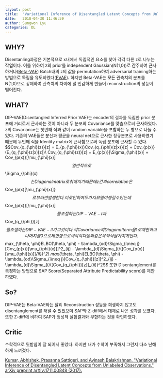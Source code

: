 ```yaml
---
layout: post
title:  "Variational Inference of Disentangled Latent Concepts from Unlabeled Observations"
date:   2018-04-30 11:46:59
author: Sungwon Lyu
categories: DL
---
```


## WHY? 
Disentanling과정은 기본적으로 x내에서 독립적인 요소를 찾아 각각 다른 z로 나누는 작업이다. 이를 위하여 z의 prior를 independent Gaussian(N(1,0))로 간주하여 근사하거나([Beta-VAE]()) Batch내의 z의 값을 permutation하여 adversarial training하는 방법으로 독립을 유도하였다([FVAE]()). 하지만 Beta-VAE는 모든 관측치의 분포를 N(1,0)으로 강제하여 관측치의 차이에 덜 민감하게 만들어 reconstruction의 성능이 떨어진다.  

## WHAT?
DIP-VAE(Disentangled Inferred Prior VAE)는 encoder의 결과를 독립한 prior 분포에 거리로서 근사하는 것이 아니라 두 분포의 Covariance를 맞춤으로써 근사하였다. z의 Covariance는 첫번째 식과 같이 random variable을 포함하는 두 항으로 나눌 수 있다. 기존의 VAE들은 분산과 평균을 neural net으로 근사한 정규분포로 사용하였기 때문에 두번째 식을 Identity matrix에 근사함으로써 독립 분포에 근사할 수 있다. 
$$Cov_{q_{\phi}(z)}[z] = E_{p_{\phi}(x)}Cov_{q_{\phi}(z|x)}[z] + Cov_{p(x)}(E_{q_{\phi}(z|x)[z])\\
Cov_{q_{\phi}(z)}[z] = E_{p(x)}[\Sigma_{\phi}(x)] + Cov_{p(x)}[\mu_{\phi}(x)]$$
일반적으로 $$\Sigma_{\phi}(x)$$는 Diagonal matrix로 취해지기 때문에 z간의 correlation은 $$Cov_{p(x)[\mu_{\phi}(x)]}$$로 부터만 발생한다. 이로 인하여 두 가지 모델이 생길 수 있는데 $$Cov_{p(x)}[\mu_{\phi}(x)]$$를 조절하는 DIP-VAE-I과 $$Cov_{q_{\phi}}[z]$$를 조절하는 DIP-VAE-II가 그것이다. 각 Covariance의 Diagonal term을 1로 제한하고 나머지를 0으로 제한함으로써 각각 다음과 같은 목적식을 가지게 된다. 
$$max_{\theta, \phi}ELBO(\theta, \phi) - \lambda_{od}\Sigma_{i\neq j}[Cov_{p(x)}[\mu_{\phi}(x)]]^2_{ij} - \lambda_{d}\Sigma_{i}([Cov_{p(x)}[\mu_{\phi}(x)]]_{ii})^2\\
max_{\theta, \phi}ELBO(\theta, \phi) - \lambda_{od}\Sigma_{i\neq j}[Cov_{q_{\phi}}[z]]^2_{ij} - \lambda_{d}\Sigma_{i}([Cov_{q_{\phi}}[z]]_{ii})^2$$
또한 Disentanglement를 측정하는 방법으로 SAP Score(Separated Attribute Predictability score)를 제안하였다. 

## So?
DIP-VAE는 Beta-VAE와는 달리 Reconstruction 성능을 희생하지 않고도 disentanglement를 해낼 수 있었으며 SAP와 Z-diff에서 대체로 나은 성과를 보였다. 또한 Z-diff에 비하여 SAP가 정성적 실험결과와 부합하는 것을 확인하였다. 

## Critic
수학적으로 뒷받침이 잘 되어서 좋았다. 하지만 내가 수학이 부족해서 그런지 다소 난해하게 느껴졌다. 

[Kumar, Abhishek, Prasanna Sattigeri, and Avinash Balakrishnan. "Variational Inference of Disentangled Latent Concepts from Unlabeled Observations." arXiv preprint arXiv:1711.00848 (2017).](https://arxiv.org/abs/1711.00848)

